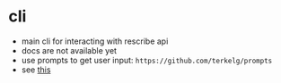 # cli

- main cli for interacting with rescribe api
- docs are not available yet
- use prompts to get user input: `https://github.com/terkelg/prompts`
- see [this](https://yvonnickfrin.dev/seven-libraries-to-build-nodejs-cli)
